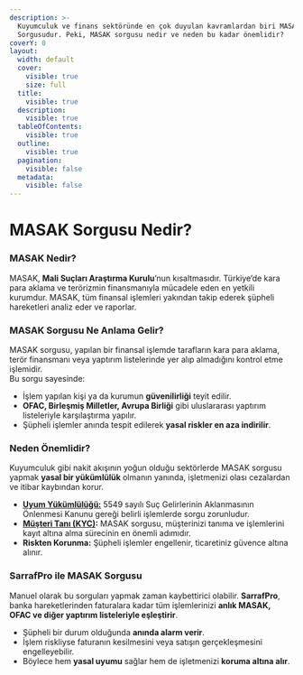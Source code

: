 ```yaml
---
description: >-
  Kuyumculuk ve finans sektöründe en çok duyulan kavramlardan biri MASAK
  Sorgusudur. Peki, MASAK sorgusu nedir ve neden bu kadar önemlidir?
coverY: 0
layout:
  width: default
  cover:
    visible: true
    size: full
  title:
    visible: true
  description:
    visible: true
  tableOfContents:
    visible: true
  outline:
    visible: true
  pagination:
    visible: false
  metadata:
    visible: false
---
```


# MASAK Sorgusu Nedir?

### MASAK Nedir?

MASAK, **Mali Suçları Araştırma Kurulu**’nun kısaltmasıdır. Türkiye’de kara para aklama ve terörizmin finansmanıyla mücadele eden en yetkili kurumdur. MASAK, tüm finansal işlemleri yakından takip ederek şüpheli hareketleri analiz eder ve raporlar.

### MASAK Sorgusu Ne Anlama Gelir?

MASAK sorgusu, yapılan bir finansal işlemde tarafların kara para aklama, terör finansmanı veya yaptırım listelerinde yer alıp almadığını kontrol etme işlemidir.\
Bu sorgu sayesinde:

* İşlem yapılan kişi ya da kurumun **güvenilirliği** teyit edilir.
* **OFAC, Birleşmiş Milletler, Avrupa Birliği** gibi uluslararası yaptırım listeleriyle karşılaştırma yapılır.
* Şüpheli işlemler anında tespit edilerek **yasal riskler en aza indirilir**.

### Neden Önemlidir?

Kuyumculuk gibi nakit akışının yoğun olduğu sektörlerde MASAK sorgusu yapmak **yasal bir yükümlülük** olmanın yanında, işletmenizi olası cezalardan ve itibar kaybından korur.

* [**Uyum Yükümlülüğü:**](https://sarraf.pro/blog/masak-supheli-islem-bildirim-rehberine-tam-uyum) 5549 sayılı Suç Gelirlerinin Aklanmasının Önlenmesi Kanunu gereği belirli işlemlerde sorgu zorunludur.
* [**Müşteri Tanı (KYC)**](https://sarraf.pro/ozellikler/masak-sorgusu)**:** MASAK sorgusu, müşterinizi tanıma ve işlemlerini kayıt altına alma sürecinin en önemli adımıdır.
* **Riskten Korunma:** Şüpheli işlemler engellenir, ticaretiniz güvence altına alınır.

### SarrafPro ile MASAK Sorgusu

Manuel olarak bu sorguları yapmak zaman kaybettirici olabilir. **SarrafPro**, banka hareketlerinden faturalara kadar tüm işlemlerinizi **anlık MASAK, OFAC ve diğer yaptırım listeleriyle eşleştirir**.

* Şüpheli bir durum olduğunda **anında alarm verir**.
* İşlem riskliyse faturanın kesilmesini veya satışın gerçekleşmesini engelleyebilir.
* Böylece hem **yasal uyumu** sağlar hem de işletmenizi **koruma altına alır**.
